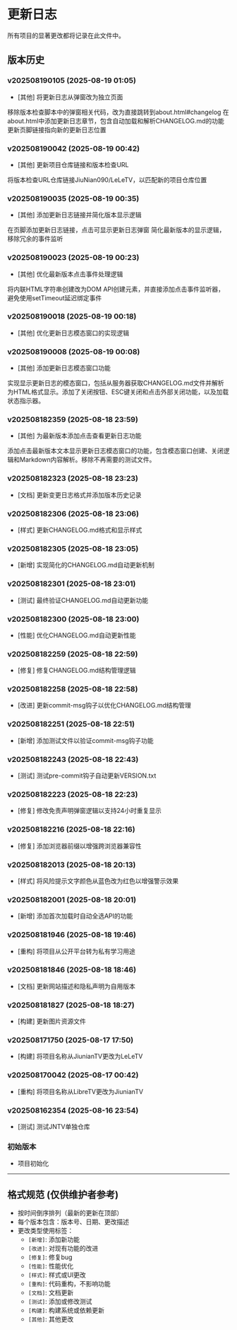 # 更新日志

所有项目的显著更改都将记录在此文件中。
## 版本历史

### v202508190105 (2025-08-19 01:05)
- [其他] 将更新日志从弹窗改为独立页面

移除版本检查脚本中的弹窗相关代码，改为直接跳转到about.html#changelog
在about.html中添加更新日志章节，包含自动加载和解析CHANGELOG.md的功能
更新页脚链接指向新的更新日志位置


### v202508190042 (2025-08-19 00:42)
- [其他] 更新项目仓库链接和版本检查URL

将版本检查URL仓库链接JiuNian090/LeLeTV，以匹配新的项目仓库位置


### v202508190035 (2025-08-19 00:35)
- [其他] 添加更新日志链接并简化版本显示逻辑

在页脚添加更新日志链接，点击可显示更新日志弹窗
简化最新版本的显示逻辑，移除冗余的事件监听


### v202508190023 (2025-08-19 00:23)
- [其他] 优化最新版本点击事件处理逻辑

将内联HTML字符串创建改为DOM API创建元素，并直接添加点击事件监听器，避免使用setTimeout延迟绑定事件


### v202508190018 (2025-08-19 00:18)
- [其他] 优化更新日志模态窗口的实现逻辑


### v202508190008 (2025-08-19 00:08)
- [其他] 添加更新日志模态窗口功能

实现显示更新日志的模态窗口，包括从服务器获取CHANGELOG.md文件并解析为HTML格式显示。添加了关闭按钮、ESC键关闭和点击外部关闭功能，以及加载状态指示器。


### v202508182359 (2025-08-18 23:59)
- [其他] 为最新版本添加点击查看更新日志功能

添加点击最新版本文本显示更新日志模态窗口的功能，包含模态窗口创建、关闭逻辑和Markdown内容解析。移除不再需要的测试文件。


### v202508182323 (2025-08-18 23:23)
- [文档] 更新变更日志格式并添加版本历史记录

### v202508182306 (2025-08-18 23:06)
- [样式] 更新CHANGELOG.md格式和显示样式

### v202508182305 (2025-08-18 23:05)
- [新增] 实现简化的CHANGELOG.md自动更新机制

### v202508182301 (2025-08-18 23:01)
- [测试] 最终验证CHANGELOG.md自动更新功能

### v202508182300 (2025-08-18 23:00)
- [性能] 优化CHANGELOG.md自动更新性能

### v202508182259 (2025-08-18 22:59)
- [修复] 修复CHANGELOG.md结构管理逻辑

### v202508182258 (2025-08-18 22:58)
- [改进] 更新commit-msg钩子以优化CHANGELOG.md结构管理

### v202508182251 (2025-08-18 22:51)
- [新增] 添加测试文件以验证commit-msg钩子功能

### v202508182243 (2025-08-18 22:43)
- [测试] 测试pre-commit钩子自动更新VERSION.txt

### v202508182223 (2025-08-18 22:23)
- [修复] 修改免责声明弹窗逻辑以支持24小时重复显示

### v202508182216 (2025-08-18 22:16)
- [修复] 添加浏览器前缀以增强跨浏览器兼容性

### v202508182013 (2025-08-18 20:13)
- [样式] 将风险提示文字颜色从蓝色改为红色以增强警示效果

### v202508182001 (2025-08-18 20:01)
- [新增] 添加首次加载时自动全选API的功能

### v202508181946 (2025-08-18 19:46)
- [重构] 将项目从公开平台转为私有学习用途

### v202508181846 (2025-08-18 18:46)
- [文档] 更新网站描述和隐私声明为自用版本

### v202508181827 (2025-08-18 18:27)
- [构建] 更新图片资源文件

### v202508171750 (2025-08-17 17:50)
- [构建] 将项目名称从JiunianTV更改为LeLeTV

### v202508170042 (2025-08-17 00:42)
- [重构] 将项目名称从LibreTV更改为JiunianTV

### v202508162354 (2025-08-16 23:54)
- [测试] 测试JNTV单独仓库

### 初始版本
- 项目初始化

---

## 格式规范 (仅供维护者参考)
- 按时间倒序排列（最新的更新在顶部）
- 每个版本包含：版本号、日期、更改描述
- 更改类型使用标签：
  - `[新增]`: 添加新功能
  - `[改进]`: 对现有功能的改进
  - `[修复]`: 修复bug
  - `[性能]`: 性能优化
  - `[样式]`: 样式或UI更改
  - `[重构]`: 代码重构，不影响功能
  - `[文档]`: 文档更新
  - `[测试]`: 添加或修改测试
  - `[构建]`: 构建系统或依赖更新
  - `[其他]`: 其他更改
